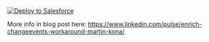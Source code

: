 <a href="https://githubsfdeploy.herokuapp.com?owner=martinko-na&repo=event-sticky-fields">
  <img alt="Deploy to Salesforce"
       src="https://raw.githubusercontent.com/afawcett/githubsfdeploy/master/src/main/webapp/resources/img/deploy.png">
</a>

More info in blog post here:
https://www.linkedin.com/pulse/enrich-changeevents-workaround-martin-kona/
